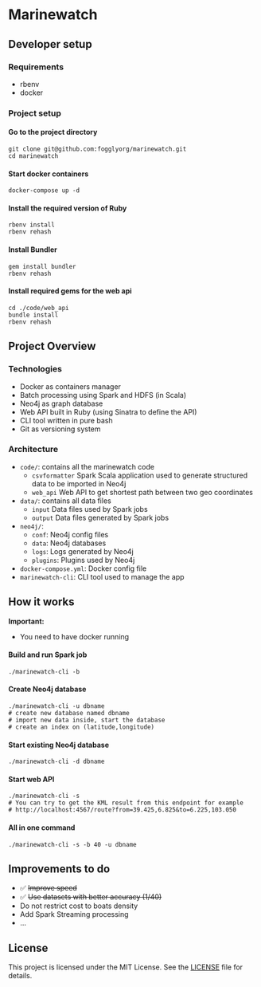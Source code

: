 # Marinewatch

## Developer setup

### Requirements

- rbenv
- docker

### Project setup

#### Go to the project directory

    git clone git@github.com:fogglyorg/marinewatch.git
    cd marinewatch

#### Start docker containers

    docker-compose up -d

#### Install the required version of Ruby

    rbenv install
    rbenv rehash

#### Install Bundler

    gem install bundler
    rbenv rehash

#### Install required gems for the web api
    cd ./code/web_api
    bundle install
    rbenv rehash


## Project Overview

### Technologies

- Docker as containers manager
- Batch processing using Spark and HDFS (in Scala)
- Neo4j as graph database
- Web API built in Ruby (using Sinatra to define the API)
- CLI tool written in pure bash
- Git as versioning system

### Architecture

- `code/`: contains all the marinewatch code
  - `csvformatter` Spark Scala application used to generate structured data to be imported in Neo4j
  - `web_api` Web API to get shortest path between two geo coordinates
- `data/`: contains all data files
  - `input` Data files used by Spark jobs
  - `output` Data files generated by Spark jobs
- `neo4j/`:
  - `conf`: Neo4j config files
  - `data`: Neo4j databases
  - `logs`: Logs generated by Neo4j
  - `plugins`: Plugins used by Neo4j
- `docker-compose.yml`: Docker config file
- `marinewatch-cli`: CLI tool used to manage the app

## How it works

**Important:**

- You need to have docker running

#### Build and run Spark job

    ./marinewatch-cli -b

#### Create Neo4j database

    ./marinewatch-cli -u dbname
    # create new database named dbname
    # import new data inside, start the database
    # create an index on (latitude,longitude)

#### Start existing Neo4j database

    ./marinewatch-cli -d dbname

#### Start web API

    ./marinewatch-cli -s
    # You can try to get the KML result from this endpoint for example
    # http://localhost:4567/route?from=39.425,6.825&to=6.225,103.050

#### All in one command

    ./marinewatch-cli -s -b 40 -u dbname

## Improvements to do

- ✅ ~~Improve speed~~
- ✅ ~~Use datasets with better accuracy (1/40)~~
- Do not restrict cost to boats density
- Add Spark Streaming processing
- ...

## License

This project is licensed under the MIT License. See the [LICENSE](LICENSE) file for details.
